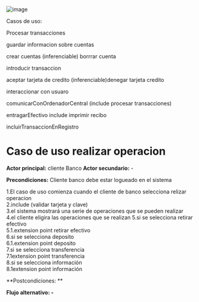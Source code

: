 ![image](https://user-images.githubusercontent.com/55484111/114743483-052fe680-9d4d-11eb-93bf-c7a3f8b66433.png)


Casos de uso:

Procesar transacciones

guardar informacion sobre cuentas

crear cuentas 
(inferenciable) borrrar cuenta
 
introducir transaccion

aceptar tarjeta de credito
(inferenciable)denegar tarjeta credito

interaccionar con usuaro

comunicarConOrdenadorCentral (include procesar transacciones)

entragarEfectivo include imprimir recibo

incluirTransaccionEnRegistro


# Caso de uso realizar operacion
**Actor principal:** cliente Banco
**Actor secundario:** -

**Precondiciones:** Cliente banco debe estar logueado en el sistema

1.El caso de uso comienza cuando el cliente de banco selecciona relizar operacion  
2.include (validar tarjeta y clave)  
3.el sistema mostrará una serie de operaciones que se pueden realizar  
4.el cliente eligira las operaciones que se realizan 
5.si se selecciona retirar efectivo  
  5.1.extension point retirar efectivo  
6.si se selecciona deposito  
  6.1.extension point deposito  
7.si se selecciona transferencia  
  7.1extension point transferencia  
8.si se selecciona información  
  8.1extension point información  

**Postcondiciones:  **

**Flujo alternativo: -**
